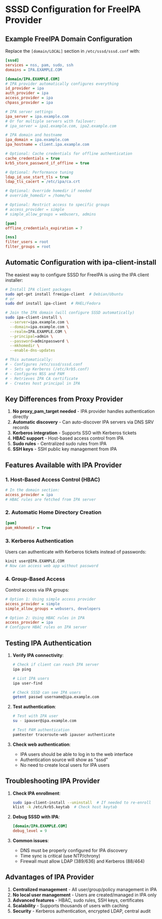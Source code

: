 # SSSD Configuration for FreeIPA Provider

## Example FreeIPA Domain Configuration

Replace the `[domain/LOCAL]` section in `/etc/sssd/sssd.conf` with:

```ini
[sssd]
services = nss, pam, sudo, ssh
domains = IPA.EXAMPLE.COM

[domain/IPA.EXAMPLE.COM]
# IPA provider automatically configures everything
id_provider = ipa
auth_provider = ipa
access_provider = ipa
chpass_provider = ipa

# IPA server settings
ipa_server = ipa.example.com
# Or for multiple servers with failover:
# ipa_server = ipa1.example.com, ipa2.example.com

# IPA domain and hostname
ipa_domain = ipa.example.com
ipa_hostname = client.ipa.example.com

# Optional: Cache credentials for offline authentication
cache_credentials = true
krb5_store_password_if_offline = true

# Optional: Performance tuning
ldap_id_use_start_tls = true
ldap_tls_cacert = /etc/ipa/ca.crt

# Optional: Override homedir if needed
# override_homedir = /home/%u

# Optional: Restrict access to specific groups
# access_provider = simple
# simple_allow_groups = webusers, admins

[pam]
offline_credentials_expiration = 7

[nss]
filter_users = root
filter_groups = root
```

## Automatic Configuration with ipa-client-install

The easiest way to configure SSSD for FreeIPA is using the IPA client installer:

```bash
# Install IPA client packages
sudo apt-get install freeipa-client  # Debian/Ubuntu
# or
sudo dnf install ipa-client  # RHEL/Fedora

# Join the IPA domain (will configure SSSD automatically)
sudo ipa-client-install \
  --server=ipa.example.com \
  --domain=ipa.example.com \
  --realm=IPA.EXAMPLE.COM \
  --principal=admin \
  --password=adminpassword \
  --mkhomedir \
  --enable-dns-updates

# This automatically:
# - Configures /etc/sssd/sssd.conf
# - Sets up Kerberos (/etc/krb5.conf)
# - Configures NSS and PAM
# - Retrieves IPA CA certificate
# - Creates host principal in IPA
```

## Key Differences from Proxy Provider

1. **No proxy_pam_target needed** - IPA provider handles authentication directly
2. **Automatic discovery** - Can auto-discover IPA servers via DNS SRV records
3. **Kerberos integration** - Supports SSO with Kerberos tickets
4. **HBAC support** - Host-based access control from IPA
5. **Sudo rules** - Centralized sudo rules from IPA
6. **SSH keys** - SSH public key management from IPA

## Features Available with IPA Provider

### 1. Host-Based Access Control (HBAC)
```ini
# In the domain section:
access_provider = ipa
# HBAC rules are fetched from IPA server
```

### 2. Automatic Home Directory Creation
```ini
[pam]
pam_mkhomedir = True
```

### 3. Kerberos Authentication
Users can authenticate with Kerberos tickets instead of passwords:
```bash
kinit user@IPA.EXAMPLE.COM
# Now can access web app without password
```

### 4. Group-Based Access
Control access via IPA groups:
```ini
# Option 1: Using simple access provider
access_provider = simple
simple_allow_groups = webusers, developers

# Option 2: Using HBAC rules in IPA
access_provider = ipa
# Configure HBAC rules on IPA server
```

## Testing IPA Authentication

1. **Verify IPA connectivity**:
   ```bash
   # Check if client can reach IPA server
   ipa ping
   
   # List IPA users
   ipa user-find
   
   # Check SSSD can see IPA users
   getent passwd username@ipa.example.com
   ```

2. **Test authentication**:
   ```bash
   # Test with IPA user
   su - ipauser@ipa.example.com
   
   # Test PAM authentication
   pamtester traceroute-web ipauser authenticate
   ```

3. **Check web authentication**:
   - IPA users should be able to log in to the web interface
   - Authentication source will show as "sssd"
   - No need to create local users for IPA users

## Troubleshooting IPA Provider

1. **Check IPA enrollment**:
   ```bash
   sudo ipa-client-install --uninstall  # If needed to re-enroll
   klist -k /etc/krb5.keytab  # Check host keytab
   ```

2. **Debug SSSD with IPA**:
   ```ini
   [domain/IPA.EXAMPLE.COM]
   debug_level = 9
   ```

3. **Common issues**:
   - DNS must be properly configured for IPA discovery
   - Time sync is critical (use NTP/chrony)
   - Firewall must allow LDAP (389/636) and Kerberos (88/464)

## Advantages of IPA Provider

1. **Centralized management** - All user/group/policy management in IPA
2. **No local user management** - Users are created/managed in IPA only
3. **Advanced features** - HBAC, sudo rules, SSH keys, certificates
4. **Scalability** - Supports thousands of users with caching
5. **Security** - Kerberos authentication, encrypted LDAP, central audit